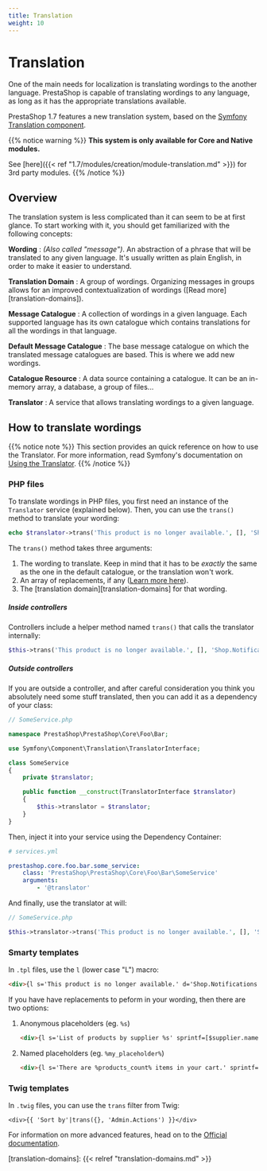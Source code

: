 ```yaml
---
title: Translation
weight: 10
---
```


# Translation

One of the main needs for localization is translating wordings to the another language. PrestaShop is capable of translating wordings to any language, as long as it has the appropriate translations available. 

PrestaShop 1.7 features a new translation system, based on the [Symfony Translation component](https://symfony.com/doc/3.4/translation.html).

{{% notice warning %}}
**This system is only available for Core and Native modules.**

See [here]({{< ref "1.7/modules/creation/module-translation.md" >}}) for 3rd party modules.
{{% /notice %}}

## Overview

The translation system is less complicated than it can seem to be at first glance. To start working with it, you should get familiarized with the following concepts:

**Wording**
: _(Also called "message")_. An abstraction of a phrase that will be translated to any given language. It's usually written as plain English, in order to make it easier to understand.

**Translation Domain**
: A group of wordings. Organizing messages in groups allows for an improved contextualization of wordings ([Read more][translation-domains]).

**Message Catalogue**
: A collection of wordings in a given language. Each supported language has its own catalogue which contains translations for all the wordings in that language.

**Default Message Catalogue**
: The base message catalogue on which the translated message catalogues are based. This is where we add new wordings.

**Catalogue Resource**
: A data source containing a catalogue. It can be an in-memory array, a database, a group of files...

**Translator**
: A service that allows translating wordings to a given language.

## How to translate wordings

{{% notice note %}}
This section provides an quick reference on how to use the Translator. For more information, read Symfony's documentation on [Using the Translator](https://symfony.com/doc/3.4/components/translation/usage.html).
{{% /notice %}}

### PHP files

To translate wordings in PHP files, you first need an instance of the `Translator` service (explained below). Then, you can use the `trans()` method to translate your wording:

```php
echo $translator->trans('This product is no longer available.', [], 'Shop.Notifications.Error');
``` 

The `trans()` method takes three arguments:

1. The wording to translate. Keep in mind that it has to be _exactly_ the same as the one in the default catalogue, or the translation won't work.
2. An array of replacements, if any ([Learn more here](https://symfony.com/doc/3.4/components/translation/usage.html#component-translation-placeholders)).
3. The [translation domain][translation-domains] for that wording.

##### Inside controllers

Controllers include a helper method named `trans()` that calls the translator internally:

```php
$this->trans('This product is no longer available.', [], 'Shop.Notifications.Error');
```

##### Outside controllers

If you are outside a controller, and after careful consideration you think you absolutely need some stuff translated, then you can add it as a dependency of your class:

```php
// SomeService.php

namespace PrestaShop\PrestaShop\Core\Foo\Bar;

use Symfony\Component\Translation\TranslatorInterface;

class SomeService
{
    private $translator;

    public function __construct(TranslatorInterface $translator)
    {
        $this->translator = $translator;
    }
}
```

Then, inject it into your service using the Dependency Container:

```yaml
# services.yml

prestashop.core.foo.bar.some_service:
    class: 'PrestaShop\PrestaShop\Core\Foo\Bar\SomeService'
    arguments:
        - '@translator'
```

And finally, use the translator at will:

```php
// SomeService.php

$this->translator->trans('This product is no longer available.', [], 'Shop.Notifications.Error');
```

### Smarty templates

In `.tpl` files, use the `l` (lower case "L") macro:

```html
<div>{l s='This product is no longer available.' d='Shop.Notifications.Error'}</div>
```

If you have have replacements to peform in your wording, then there are two options:

1. Anonymous placeholders (eg. `%s`)

    ```html
    <div>{l s='List of products by supplier %s' sprintf=[$supplier.name] d='Shop.Theme.Catalog'}</div>
    ```
2. Named placeholders (eg. `%my_placeholder%`)

    ```html
    <div>{l s='There are %products_count% items in your cart.' sprintf=['%products_count%' => $cart.products_count] d='Shop.Theme.Checkout'}</div>
    ```

### Twig templates

In `.twig` files, you can use the `trans` filter from Twig:

```twig
<div>{{ 'Sort by'|trans({}, 'Admin.Actions') }}</div>
```

For information on more advanced features, head on to the [Official documentation](https://symfony.com/doc/current/translation.html#twig-templates).


[translation-domains]: {{< relref "translation-domains.md" >}}
